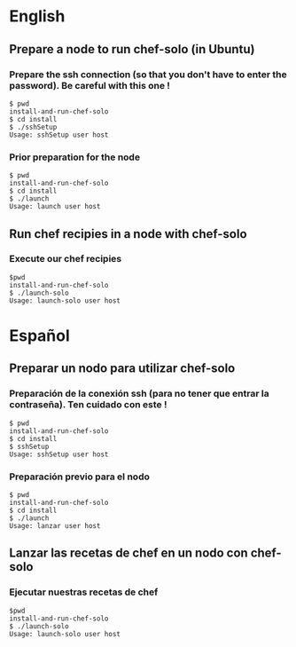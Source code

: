 # English

## Prepare a node to run chef-solo (in Ubuntu)

### Prepare the ssh connection (so that you don't have to enter the password). Be careful with this one !

    $ pwd
    install-and-run-chef-solo
    $ cd install
    $ ./sshSetup
    Usage: sshSetup user host

### Prior preparation for the node

    $ pwd
    install-and-run-chef-solo
    $ cd install
    $ ./launch
    Usage: launch user host

## Run chef recipies in a node with chef-solo

### Execute our chef recipies

    $pwd
    install-and-run-chef-solo
    $ ./launch-solo
    Usage: launch-solo user host


# Español

## Preparar un nodo para utilizar chef-solo

### Preparación de la conexión ssh (para no tener que entrar la contraseña). Ten cuidado con este !

    $ pwd
    install-and-run-chef-solo
    $ cd install
    $ sshSetup
    Usage: sshSetup user host

### Preparación previo para el nodo

    $ pwd
    install-and-run-chef-solo
    $ cd install
    $ ./launch
    Usage: lanzar user host

## Lanzar las recetas de chef en un nodo con chef-solo

### Ejecutar nuestras recetas de chef

    $pwd
    install-and-run-chef-solo
    $ ./launch-solo
    Usage: launch-solo user host

